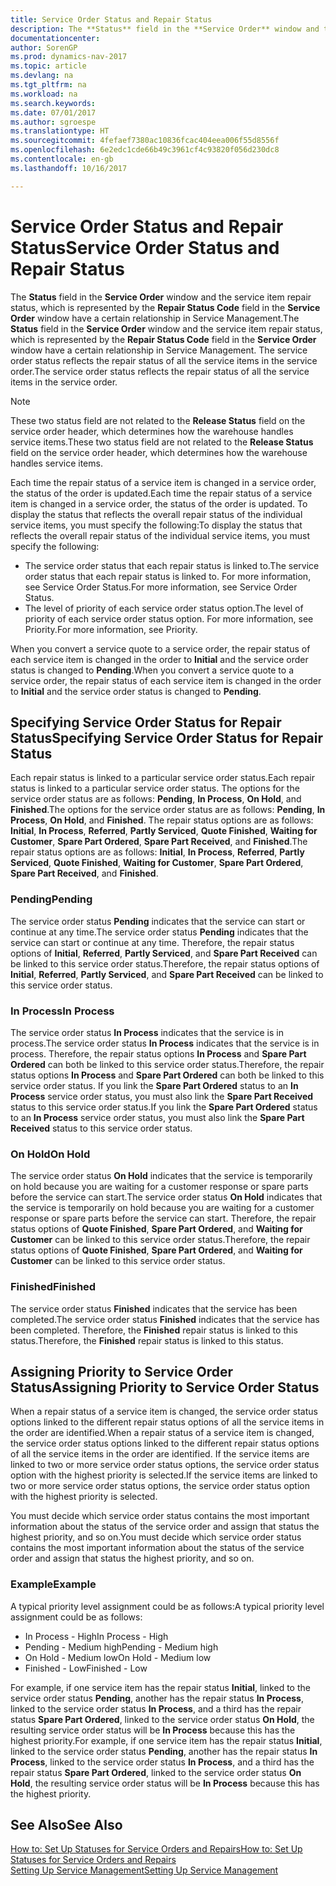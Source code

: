 ```yaml
---
title: Service Order Status and Repair Status
description: The **Status** field in the **Service Order** window and the service item repair status, which is represented by the **Repair Status Code** field in the **Service Order** window have a certain relationship in Service Management. The service order status reflects the repair status of all the service items in the service order.
documentationcenter: 
author: SorenGP
ms.prod: dynamics-nav-2017
ms.topic: article
ms.devlang: na
ms.tgt_pltfrm: na
ms.workload: na
ms.search.keywords: 
ms.date: 07/01/2017
ms.author: sgroespe
ms.translationtype: HT
ms.sourcegitcommit: 4fefaef7380ac10836fcac404eea006f55d8556f
ms.openlocfilehash: 6e2edc1cde66b49c3961cf4c93820f056d230dc8
ms.contentlocale: en-gb
ms.lasthandoff: 10/16/2017

---
```

# <a name="service-order-status-and-repair-status"></a><span data-ttu-id="487e3-104">Service Order Status and Repair Status</span><span class="sxs-lookup"><span data-stu-id="487e3-104">Service Order Status and Repair Status</span></span>
<span data-ttu-id="487e3-105">The **Status** field in the **Service Order** window and the service item repair status, which is represented by the **Repair Status Code** field in the **Service Order** window have a certain relationship in Service Management.</span><span class="sxs-lookup"><span data-stu-id="487e3-105">The **Status** field in the **Service Order** window and the service item repair status, which is represented by the **Repair Status Code** field in the **Service Order** window have a certain relationship in Service Management.</span></span> <span data-ttu-id="487e3-106">The service order status reflects the repair status of all the service items in the service order.</span><span class="sxs-lookup"><span data-stu-id="487e3-106">The service order status reflects the repair status of all the service items in the service order.</span></span>  
  
> [!NOTE]  
>  <span data-ttu-id="487e3-107">These two status field are not related to the **Release Status** field on the service order header, which determines how the warehouse handles service items.</span><span class="sxs-lookup"><span data-stu-id="487e3-107">These two status field are not related to the **Release Status** field on the service order header, which determines how the warehouse handles service items.</span></span>  
  
 <span data-ttu-id="487e3-108">Each time the repair status of a service item is changed in a service order, the status of the order is updated.</span><span class="sxs-lookup"><span data-stu-id="487e3-108">Each time the repair status of a service item is changed in a service order, the status of the order is updated.</span></span> <span data-ttu-id="487e3-109">To display the status that reflects the overall repair status of the individual service items, you must specify the following:</span><span class="sxs-lookup"><span data-stu-id="487e3-109">To display the status that reflects the overall repair status of the individual service items, you must specify the following:</span></span>  
  
* <span data-ttu-id="487e3-110">The service order status that each repair status is linked to.</span><span class="sxs-lookup"><span data-stu-id="487e3-110">The service order status that each repair status is linked to.</span></span> <span data-ttu-id="487e3-111">For more information, see Service Order Status.</span><span class="sxs-lookup"><span data-stu-id="487e3-111">For more information, see Service Order Status.</span></span>  
* <span data-ttu-id="487e3-112">The level of priority of each service order status option.</span><span class="sxs-lookup"><span data-stu-id="487e3-112">The level of priority of each service order status option.</span></span> <span data-ttu-id="487e3-113">For more information, see Priority.</span><span class="sxs-lookup"><span data-stu-id="487e3-113">For more information, see Priority.</span></span>  
  
 <span data-ttu-id="487e3-114">When you convert a service quote to a service order, the repair status of each service item is changed in the order to **Initial** and the service order status is changed to **Pending**.</span><span class="sxs-lookup"><span data-stu-id="487e3-114">When you convert a service quote to a service order, the repair status of each service item is changed in the order to **Initial** and the service order status is changed to **Pending**.</span></span>  
  
## <a name="specifying-service-order-status-for-repair-status"></a><span data-ttu-id="487e3-115">Specifying Service Order Status for Repair Status</span><span class="sxs-lookup"><span data-stu-id="487e3-115">Specifying Service Order Status for Repair Status</span></span>  
<span data-ttu-id="487e3-116">Each repair status is linked to a particular service order status.</span><span class="sxs-lookup"><span data-stu-id="487e3-116">Each repair status is linked to a particular service order status.</span></span> <span data-ttu-id="487e3-117">The options for the service order status are as follows: **Pending**, **In Process**, **On Hold**, and **Finished**.</span><span class="sxs-lookup"><span data-stu-id="487e3-117">The options for the service order status are as follows: **Pending**, **In Process**, **On Hold**, and **Finished**.</span></span> <span data-ttu-id="487e3-118">The repair status options are as follows: **Initial**, **In Process**, **Referred**, **Partly Serviced**, **Quote Finished**, **Waiting for Customer**, **Spare Part Ordered**, **Spare Part Received**, and **Finished**.</span><span class="sxs-lookup"><span data-stu-id="487e3-118">The repair status options are as follows: **Initial**, **In Process**, **Referred**, **Partly Serviced**, **Quote Finished**, **Waiting for Customer**, **Spare Part Ordered**, **Spare Part Received**, and **Finished**.</span></span>  
  
### <a name="pending"></a><span data-ttu-id="487e3-119">Pending</span><span class="sxs-lookup"><span data-stu-id="487e3-119">Pending</span></span>  
<span data-ttu-id="487e3-120">The service order status **Pending** indicates that the service can start or continue at any time.</span><span class="sxs-lookup"><span data-stu-id="487e3-120">The service order status **Pending** indicates that the service can start or continue at any time.</span></span> <span data-ttu-id="487e3-121">Therefore, the repair status options of **Initial**, **Referred**, **Partly Serviced**, and **Spare Part Received** can be linked to this service order status.</span><span class="sxs-lookup"><span data-stu-id="487e3-121">Therefore, the repair status options of **Initial**, **Referred**, **Partly Serviced**, and **Spare Part Received** can be linked to this service order status.</span></span>  
  
### <a name="in-process"></a><span data-ttu-id="487e3-122">In Process</span><span class="sxs-lookup"><span data-stu-id="487e3-122">In Process</span></span>  
<span data-ttu-id="487e3-123">The service order status **In Process** indicates that the service is in process.</span><span class="sxs-lookup"><span data-stu-id="487e3-123">The service order status **In Process** indicates that the service is in process.</span></span> <span data-ttu-id="487e3-124">Therefore, the repair status options **In Process** and **Spare Part Ordered** can both be linked to this service order status.</span><span class="sxs-lookup"><span data-stu-id="487e3-124">Therefore, the repair status options **In Process** and **Spare Part Ordered** can both be linked to this service order status.</span></span> <span data-ttu-id="487e3-125">If you link the **Spare Part Ordered** status to an **In Process** service order status, you must also link the **Spare Part Received** status to this service order status.</span><span class="sxs-lookup"><span data-stu-id="487e3-125">If you link the **Spare Part Ordered** status to an **In Process** service order status, you must also link the **Spare Part Received** status to this service order status.</span></span>  
  
### <a name="on-hold"></a><span data-ttu-id="487e3-126">On Hold</span><span class="sxs-lookup"><span data-stu-id="487e3-126">On Hold</span></span>  
<span data-ttu-id="487e3-127">The service order status **On Hold** indicates that the service is temporarily on hold because you are waiting for a customer response or spare parts before the service can start.</span><span class="sxs-lookup"><span data-stu-id="487e3-127">The service order status **On Hold** indicates that the service is temporarily on hold because you are waiting for a customer response or spare parts before the service can start.</span></span> <span data-ttu-id="487e3-128">Therefore, the repair status options of **Quote Finished**, **Spare Part Ordered**, and **Waiting for Customer** can be linked to this service order status.</span><span class="sxs-lookup"><span data-stu-id="487e3-128">Therefore, the repair status options of **Quote Finished**, **Spare Part Ordered**, and **Waiting for Customer** can be linked to this service order status.</span></span>  
  
### <a name="finished"></a><span data-ttu-id="487e3-129">Finished</span><span class="sxs-lookup"><span data-stu-id="487e3-129">Finished</span></span>  
<span data-ttu-id="487e3-130">The service order status **Finished** indicates that the service has been completed.</span><span class="sxs-lookup"><span data-stu-id="487e3-130">The service order status **Finished** indicates that the service has been completed.</span></span> <span data-ttu-id="487e3-131">Therefore, the **Finished** repair status is linked to this status.</span><span class="sxs-lookup"><span data-stu-id="487e3-131">Therefore, the **Finished** repair status is linked to this status.</span></span>  
  
## <a name="assigning-priority-to-service-order-status"></a><span data-ttu-id="487e3-132">Assigning Priority to Service Order Status</span><span class="sxs-lookup"><span data-stu-id="487e3-132">Assigning Priority to Service Order Status</span></span>  
<span data-ttu-id="487e3-133">When a repair status of a service item is changed, the service order status options linked to the different repair status options of all the service items in the order are identified.</span><span class="sxs-lookup"><span data-stu-id="487e3-133">When a repair status of a service item is changed, the service order status options linked to the different repair status options of all the service items in the order are identified.</span></span> <span data-ttu-id="487e3-134">If the service items are linked to two or more service order status options, the service order status option with the highest priority is selected.</span><span class="sxs-lookup"><span data-stu-id="487e3-134">If the service items are linked to two or more service order status options, the service order status option with the highest priority is selected.</span></span>  
  
<span data-ttu-id="487e3-135">You must decide which service order status contains the most important information about the status of the service order and assign that status the highest priority, and so on.</span><span class="sxs-lookup"><span data-stu-id="487e3-135">You must decide which service order status contains the most important information about the status of the service order and assign that status the highest priority, and so on.</span></span>  
  
### <a name="example"></a><span data-ttu-id="487e3-136">Example</span><span class="sxs-lookup"><span data-stu-id="487e3-136">Example</span></span>  
<span data-ttu-id="487e3-137">A typical priority level assignment could be as follows:</span><span class="sxs-lookup"><span data-stu-id="487e3-137">A typical priority level assignment could be as follows:</span></span>  
  
* <span data-ttu-id="487e3-138">In Process - High</span><span class="sxs-lookup"><span data-stu-id="487e3-138">In Process - High</span></span>  
* <span data-ttu-id="487e3-139">Pending - Medium high</span><span class="sxs-lookup"><span data-stu-id="487e3-139">Pending - Medium high</span></span>  
* <span data-ttu-id="487e3-140">On Hold - Medium low</span><span class="sxs-lookup"><span data-stu-id="487e3-140">On Hold - Medium low</span></span>  
* <span data-ttu-id="487e3-141">Finished - Low</span><span class="sxs-lookup"><span data-stu-id="487e3-141">Finished - Low</span></span>  
  
<span data-ttu-id="487e3-142">For example, if one service item has the repair status **Initial**, linked to the service order status **Pending**, another has the repair status **In Process**, linked to the service order status **In Process**, and a third has the repair status **Spare Part Ordered**, linked to the service order status **On Hold**, the resulting service order status will be **In Process** because this has the highest priority.</span><span class="sxs-lookup"><span data-stu-id="487e3-142">For example, if one service item has the repair status **Initial**, linked to the service order status **Pending**, another has the repair status **In Process**, linked to the service order status **In Process**, and a third has the repair status **Spare Part Ordered**, linked to the service order status **On Hold**, the resulting service order status will be **In Process** because this has the highest priority.</span></span>  
  
## <a name="see-also"></a><span data-ttu-id="487e3-143">See Also</span><span class="sxs-lookup"><span data-stu-id="487e3-143">See Also</span></span>  
[<span data-ttu-id="487e3-144">How to: Set Up Statuses for Service Orders and Repairs</span><span class="sxs-lookup"><span data-stu-id="487e3-144">How to: Set Up Statuses for Service Orders and Repairs</span></span>](service-order-repair-status.md)  
[<span data-ttu-id="487e3-145">Setting Up Service Management</span><span class="sxs-lookup"><span data-stu-id="487e3-145">Setting Up Service Management</span></span>](service-setup-service.md)  

